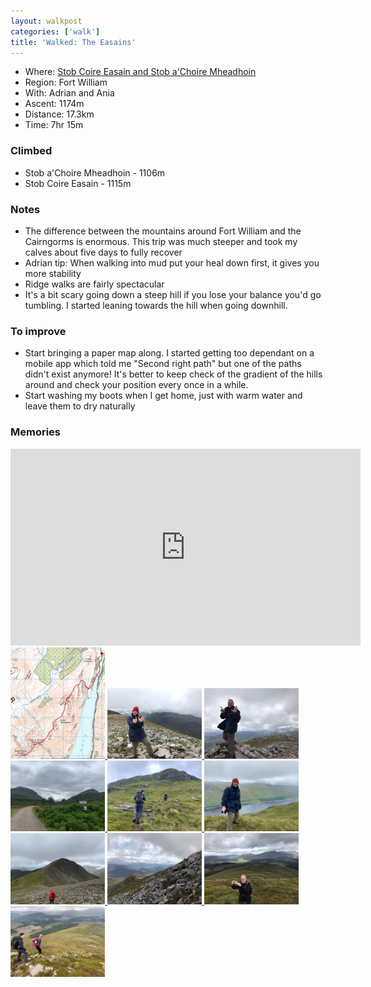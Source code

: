 ```yaml
---
layout: walkpost
categories: ['walk']
title: 'Walked: The Easains'
---
```


- Where: [Stob Coire Easain and Stob a'Choire Mheadhoin](https://www.walkhighlands.co.uk/fortwilliam/easains.shtml)
- Region: Fort William
- With: Adrian and Ania
- Ascent: 1174m
- Distance: 17.3km
- Time: 7hr 15m

### Climbed

- Stob a'Choire Mheadhoin - 1106m
- Stob Coire Easain - 1115m

### Notes

- The difference between the mountains around Fort William and the Cairngorms is enormous. This trip was much steeper and took my calves about five days to fully recover
- Adrian tip: When walking into mud put your heal down first, it gives you more stability
- Ridge walks are fairly spectacular
- It's a bit scary going down a steep hill if you lose your balance you'd go tumbling. I started leaning towards the hill when going downhill.

### To improve

- Start bringing a paper map along. I started getting too dependant on a mobile app which told me "Second right path" but one of the paths didn't exist anymore! It's better to keep check of the gradient of the hills around and check your position every once in a while.
- Start washing my boots when I get home, just with warm water and leave them to dry naturally

### Memories

<div class="walk_photos">

<iframe width="560" height="315" src="https://www.youtube.com/embed/ryh9odidMVc" frameborder="0" allow="accelerometer; autoplay; encrypted-media; gyroscope; picture-in-picture" allowfullscreen></iframe>

<a href="/images/walks/easains/route.png">
  <img width="30%" src="/images/walks/easains/route.png" />
</a>
<a href="/images/walks/easains/0_six.jpg">
  <img width="30%" src="/images/walks/easains/0_six.jpg" />
</a>
<a href="/images/walks/easains/0_seven.jpg">
  <img width="30%" src="/images/walks/easains/0_seven.jpg" />
</a>
<a href="/images/walks/easains/1_start.jpg">
  <img width="30%" src="/images/walks/easains/1_start.jpg" />
</a>
<a href="/images/walks/easains/2_goingup.jpg">
  <img width="30%" src="/images/walks/easains/2_goingup.jpg" />
</a>
<a href="/images/walks/easains/2a_loch.jpg">
  <img width="30%" src="/images/walks/easains/2a_loch.jpg" />
</a>
<a href="/images/walks/easains/3_ridge.jpg">
  <img width="30%" src="/images/walks/easains/3_ridge.jpg" />
</a>
<a href="/images/walks/easains/4_edge.jpg">
  <img width="30%" src="/images/walks/easains/4_edge.jpg" />
</a>
<a href="/images/walks/easains/5_phone.jpg">
  <img width="30%" src="/images/walks/easains/5_phone.jpg" />
</a>
<a href="/images/walks/easains/6_end.jpg">
  <img width="30%" src="/images/walks/easains/6_end.jpg" />
</a>

</div>
